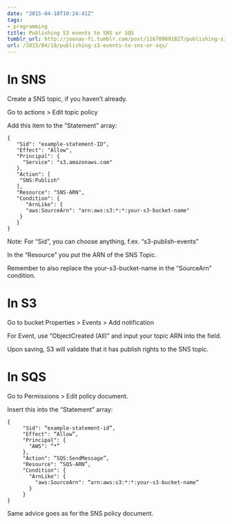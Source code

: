 ```yaml
---
date: "2015-04-18T10:24:41Z"
tags:
- programming
title: Publishing S3 events to SNS or SQS
tumblr_url: http://joonas-fi.tumblr.com/post/116709891827/publishing-s3-events-to-a-sns-or-sqs
url: /2015/04/18/publishing-s3-events-to-sns-or-sqs/
---
```


In SNS
======

Create a SNS topic, if you haven’t already.

Go to actions > Edit topic policy

Add this item to the “Statement” array:

	{
	   "Sid": "example-statement-ID",
	   "Effect": "Allow",
	   "Principal": {
	     "Service": "s3.amazonaws.com"
	   },
	   "Action": [
	    "SNS:Publish"
	   ],
	   "Resource": "SNS-ARN",
	   "Condition": {
	      "ArnLike": {
	      "aws:SourceArn": "arn:aws:s3:*:*:your-s3-bucket-name"
	    }
	   }
	}

Note: For “Sid”, you can choose anything, f.ex. “s3-publish-events”

In the “Resource” you put the ARN of the SNS Topic.

Remember to also replace the your-s3-bucket-name in the “SourceArn” condition.

In S3
=====

Go to bucket Properties > Events > Add notification

For Event, use “ObjectCreated (All)” and input your topic ARN into the field.

Upon saving, S3 will validate that it has publish rights to the SNS topic.

In SQS
======

Go to Permissions > Edit policy document.

Insert this into the “Statement” array:

	{
	     "Sid": “example-statement-id”,
	     "Effect": “Allow”,
	     "Principal": {
	       "AWS": “*”
	     },
	     "Action": “SQS:SendMessage”,
	     "Resource": “SQS-ARN”,
	     "Condition": {
	       "ArnLike": {
	         "aws:SourceArn": “arn:aws:s3:*:*:your-s3-bucket-name”
	       }
	     }
	}

Same advice goes as for the SNS policy document.
